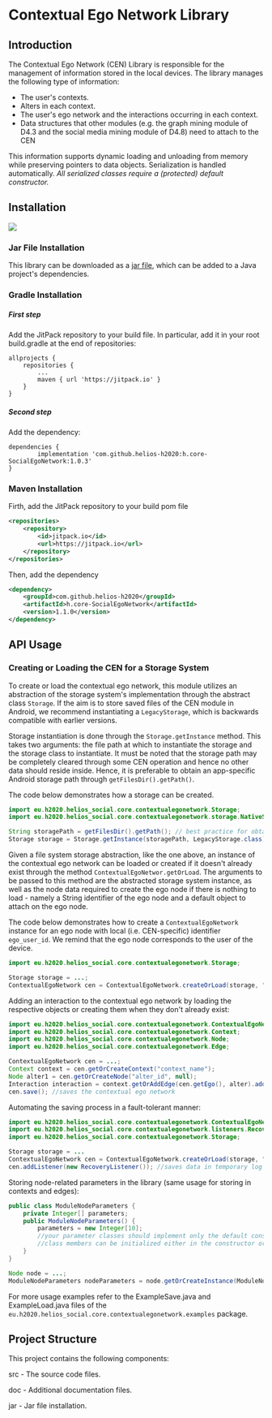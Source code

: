 # Contextual Ego Network Library

## Introduction
The Contextual Ego Network (CEN) Library is responsible for the management of information stored in the local devices. The library manages the following type of information:
- The user's contexts.
- Alters in each context.
- The user's ego network and the interactions occurring in each context.
- Data structures that other modules (e.g. the graph mining module of D4.3 and the social media mining module of D4.8) need to attach to the CEN

This information supports dynamic loading and unloading from memory while preserving pointers to data objects. Serialization is handled automatically. *All serialized classes require a (protected) default constructor.*

## Installation
[![](https://jitpack.io/v/helios-h2020/h.core-SocialEgoNetwork.svg)](https://jitpack.io/#helios-h2020/h.core-SocialEgoNetwork)

### Jar File Installation
This library can be downloaded as a [jar file](https://github.com/helios-h2020/h.core-SocialEgoNetwork/blob/master/jar/h.core-SocialEgoNetwork%201.0.3.jar), which can be added to a
Java project's dependencies.

### Gradle Installation
##### First step
Add the JitPack repository to your build file. In particular, add it in your root build.gradle at the end of repositories:

```
allprojects {
    repositories {
        ...
        maven { url 'https://jitpack.io' }
    }
}
```

##### Second step
Add the dependency:

```
dependencies {
        implementation 'com.github.helios-h2020:h.core-SocialEgoNetwork:1.0.3'
}
```

### Maven Installation
Firth, add the JitPack repository to your build pom file

```xml
<repositories>
	<repository>
	    <id>jitpack.io</id>
	    <url>https://jitpack.io</url>
	</repository>
</repositories>
```

Then, add the dependency

```xml
<dependency>
    <groupId>com.github.helios-h2020</groupId>
    <artifactId>h.core-SocialEgoNetwork</artifactId>
    <version>1.1.0</version>
</dependency>
```

## API Usage

### Creating or Loading the CEN for a Storage System
To create or load the contextual ego network, this module utilizes an abstraction of the
storage system's implementation through the abstract class `Storage`. If the aim is to
store saved files of the CEN module in Android, we recommend instantiating a `LegacyStorage`,
which is backwards compatible with earlier versions.

Storage instantiation is done through the `Storage.getInstance` method.
This takes two arguments: the file path at  which to instantiate the storage
and the storage class to instantiate. It must be noted
that the storage path may be completely cleared through some CEN operation and hence
no other data should reside inside. Hence, it is preferable to obtain an
app-specific Android storage path through `getFilesDir().getPath()`. 

The code below demonstrates how a storage can be created.


```java
import eu.h2020.helios_social.core.contextualegonetwork.Storage;
import eu.h2020.helios_social.core.contextualegonetwork.storage.NativeStorage;

String storagePath = getFilesDir().getPath(); // best practice for obtaining the android storage path
Storage storage = Storage.getInstance(storagePath, LegacyStorage.class);
```

Given a file system storage abstraction, like the one above, an instance of the 
contextual ego network can be loaded or created if it doesn't already exist through 
the method `ContextualEgoNetwor.getOrLoad`. The arguments to be passed to this method are
the abstracted storage system instance, as well as the node data required to create the
ego node if there is nothing to load - namely a String identifier of the ego node and a default
object to attach on the ego node.

The code below demonstrates how to create a `ContextualEgoNetwork` instance for an ego
node with local (i.e. CEN-specific) identifier `ego_user_id`. We remind that the ego node
corresponds to the user of the device. 

```java
import eu.h2020.helios_social.core.contextualegonetwork.Storage;

Storage storage = ...;
ContextualEgoNetwork cen = ContextualEgoNetwork.createOrLoad(storage, "ego_user_id", null);
```


Adding an interaction to the contextual ego network by loading the respective objects or creating them when they don't already exist:

```java
import eu.h2020.helios_social.core.contextualegonetwork.ContextualEgoNetwork;
import eu.h2020.helios_social.core.contextualegonetwork.Context;
import eu.h2020.helios_social.core.contextualegonetwork.Node;
import eu.h2020.helios_social.core.contextualegonetwork.Edge;

ContextualEgoNetwork cen = ...;
Context context = cen.getOrCreateContext("context_name");
Node alter1 = cen.getOrCreateNode("alter_id", null);
Interaction interaction = context.getOrAddEdge(cen.getEgo(), alter).addDetectedInteraction("interaction_type");
cen.save(); //saves the contextual ego network
```

Automating the saving process in a fault-tolerant manner:

```java
import eu.h2020.helios_social.core.contextualegonetwork.ContextualEgoNetwork;
import eu.h2020.helios_social.core.contextualegonetwork.listeners.RecoveryListener;
import eu.h2020.helios_social.core.contextualegonetwork.Storage;

Storage storage = ...
ContextualEgoNetwork cen = ContextualEgoNetwork.createOrLoad(storage, "ego_user_id", null);
cen.addListener(new RecoveryListener()); //saves data in temporary log files that are resistant to device errors
```


Storing node-related parameters in the library (same usage for storing in contexts and edges):

```java
public class ModuleNodeParameters {
	private Integer[] parameters;
	public ModuleNodeParameters() {
		parameters = new Integer[10];
		//your parameter classes should implement only the default constructor (this enables the constructor-as-default-value) logic
		//class members can be initialized either in the constructor or when first needed
	}
}

Node node = ...;
ModuleNodeParameters nodeParameters = node.getOrCreateInstance(ModuleNodeParameters.class); //calls the default constructor
```

For more usage examples refer to the ExampleSave.java and ExampleLoad.java files of the `eu.h2020.helios_social.core.contextualegonetwork.examples` package.

## Project Structure
This project contains the following components:

src - The source code files.

doc - Additional documentation files.

jar - Jar file installation.
